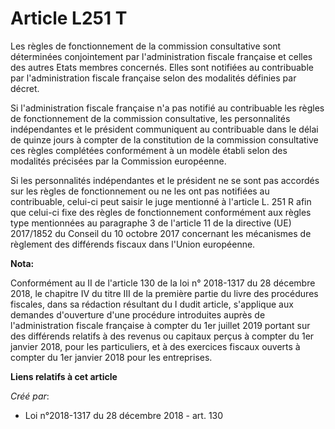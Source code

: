 # Article L251 T

Les règles de fonctionnement de la commission consultative sont déterminées conjointement par l'administration fiscale
française et celles des autres Etats membres concernés. Elles sont notifiées au contribuable par l'administration fiscale
française selon des modalités définies par décret.

Si l'administration fiscale française n'a pas notifié au contribuable les règles de fonctionnement de la commission
consultative, les personnalités indépendantes et le président communiquent au contribuable dans le délai de quinze jours à
compter de la constitution de la commission consultative ces règles complétées conformément à un modèle établi selon des
modalités précisées par la Commission européenne.

Si les personnalités indépendantes et le président ne se sont pas accordés sur les règles de fonctionnement ou ne les ont pas
notifiées au contribuable, celui-ci peut saisir le juge mentionné à l'article L. 251 R afin que celui-ci fixe des règles de
fonctionnement conformément aux règles type mentionnées au paragraphe 3 de l'article 11 de la directive (UE) 2017/1852 du
Conseil du 10 octobre 2017 concernant les mécanismes de règlement des différends fiscaux dans l'Union européenne.

**Nota:**

Conformément au II de l'article 130 de la loi n° 2018-1317 du 28 décembre 2018, le chapitre IV du titre III de la première
partie du livre des procédures fiscales, dans sa rédaction résultant du I dudit article, s'applique aux demandes d'ouverture
d'une procédure introduites auprès de l'administration fiscale française à compter du 1er juillet 2019 portant sur des
différends relatifs à des revenus ou capitaux perçus à compter du 1er janvier 2018, pour les particuliers, et à des exercices
fiscaux ouverts à compter du 1er janvier 2018 pour les entreprises.

**Liens relatifs à cet article**

_Créé par_:

  - Loi n°2018-1317 du 28 décembre 2018 - art. 130

